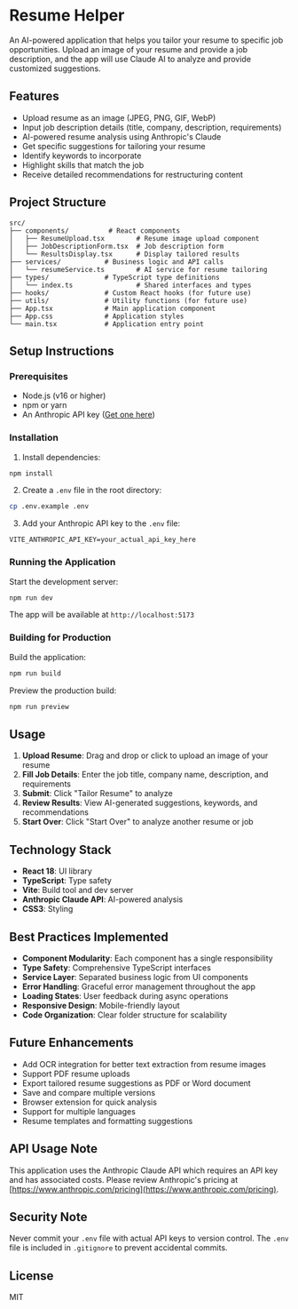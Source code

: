 # Resume Helper

An AI-powered application that helps you tailor your resume to specific job opportunities. Upload an image of your resume and provide a job description, and the app will use Claude AI to analyze and provide customized suggestions.

## Features

- Upload resume as an image (JPEG, PNG, GIF, WebP)
- Input job description details (title, company, description, requirements)
- AI-powered resume analysis using Anthropic's Claude
- Get specific suggestions for tailoring your resume
- Identify keywords to incorporate
- Highlight skills that match the job
- Receive detailed recommendations for restructuring content

## Project Structure

```
src/
├── components/          # React components
│   ├── ResumeUpload.tsx        # Resume image upload component
│   ├── JobDescriptionForm.tsx  # Job description form
│   └── ResultsDisplay.tsx      # Display tailored results
├── services/           # Business logic and API calls
│   └── resumeService.ts        # AI service for resume tailoring
├── types/              # TypeScript type definitions
│   └── index.ts                # Shared interfaces and types
├── hooks/              # Custom React hooks (for future use)
├── utils/              # Utility functions (for future use)
├── App.tsx             # Main application component
├── App.css             # Application styles
└── main.tsx            # Application entry point
```

## Setup Instructions

### Prerequisites

- Node.js (v16 or higher)
- npm or yarn
- An Anthropic API key ([Get one here](https://console.anthropic.com/))

### Installation

1. Install dependencies:
```bash
npm install
```

2. Create a `.env` file in the root directory:
```bash
cp .env.example .env
```

3. Add your Anthropic API key to the `.env` file:
```
VITE_ANTHROPIC_API_KEY=your_actual_api_key_here
```

### Running the Application

Start the development server:
```bash
npm run dev
```

The app will be available at `http://localhost:5173`

### Building for Production

Build the application:
```bash
npm run build
```

Preview the production build:
```bash
npm run preview
```

## Usage

1. **Upload Resume**: Drag and drop or click to upload an image of your resume
2. **Fill Job Details**: Enter the job title, company name, description, and requirements
3. **Submit**: Click "Tailor Resume" to analyze
4. **Review Results**: View AI-generated suggestions, keywords, and recommendations
5. **Start Over**: Click "Start Over" to analyze another resume or job

## Technology Stack

- **React 18**: UI library
- **TypeScript**: Type safety
- **Vite**: Build tool and dev server
- **Anthropic Claude API**: AI-powered analysis
- **CSS3**: Styling

## Best Practices Implemented

- **Component Modularity**: Each component has a single responsibility
- **Type Safety**: Comprehensive TypeScript interfaces
- **Service Layer**: Separated business logic from UI components
- **Error Handling**: Graceful error management throughout the app
- **Loading States**: User feedback during async operations
- **Responsive Design**: Mobile-friendly layout
- **Code Organization**: Clear folder structure for scalability

## Future Enhancements

- Add OCR integration for better text extraction from resume images
- Support PDF resume uploads
- Export tailored resume suggestions as PDF or Word document
- Save and compare multiple versions
- Browser extension for quick analysis
- Support for multiple languages
- Resume templates and formatting suggestions

## API Usage Note

This application uses the Anthropic Claude API which requires an API key and has associated costs. Please review Anthropic's pricing at [https://www.anthropic.com/pricing](https://www.anthropic.com/pricing).

## Security Note

Never commit your `.env` file with actual API keys to version control. The `.env` file is included in `.gitignore` to prevent accidental commits.

## License

MIT
